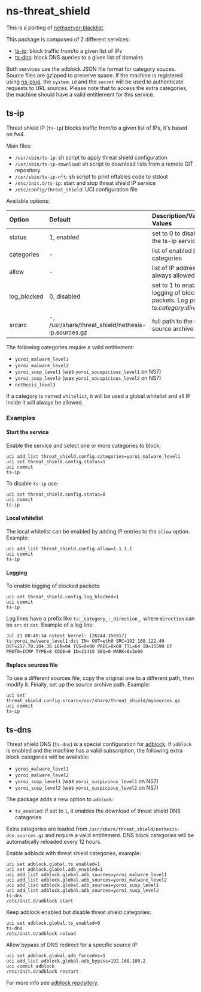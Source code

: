 # ns-threat_shield

This is a porting of [nethserver-blacklist](https://github.com/NethServer/nethserver-blacklist/).

This package is composed of 2 different services:

- [ts-ip](#ts-ip): block traffic from/to a given list of IPs
- [ts-dns](#ts-dns): block DNS queries to a given list of domains

Both services use the adblock JSON file format for category souces.
Source files are gzipped to preserve space.
If the machine is registered using [ns-plug](../ns-plug), the `system_id` and the `secret` will be used to authenticate requests to URL sources.
Please note that to access the extra categories, the machine should have a valid entitlement for this service.

## ts-ip

Threat shield IP (`ts-ip`) blocks traffic from/to a given list of IPs, it's based on fw4.

Main files:

- `/usr/sbin/ts-ip`: sh script to apply threat shield configuration
- `/usr/sbin/ts-ip-download`: sh script to download lists from a remote GIT repository
- `/usr/sbin/ts-ip-nft`: sh script to print nftables code to stdout
- `/etc/init.d/ts-ip`: start and stop threat shield IP service
- `/etc/config/threat_shield`: UCI configuration file

Available options:

| Option             | Default                            | Description/Valid Values                                                                       |
| :----------------- | :--------------------------------- | :--------------------------------------------------------------------------------------------- |
| status             | 1, enabled                         | set to 0 to disable the ts-ip service                                                          |
| categories         | -                                  | list of enabled block categories                                                               |
| allow              | -                                  | list of IP addresses always allowed                                                              |
| log_blocked        | 0, disabled                        | set to 1 to enable the logging of blocked packets. Log prefix: ts:_category_:_direction_.      |
| srcarc             | -, /usr/share/threat_shield/nethesis-ip.sources.gz | full path to the used source archive                                           |


The following categories require a valid entitlement:

- `yoroi_malware_level1`
- `yoroi_malware_level2`
- `yoroi_susp_level1` (was `yoroi_souspicious_level1` on NS7)
- `yoroi_susp_level2` (was `yoroi_souspicious_level2` on NS7)
- `nethesis_level3`

If a category is named `whitelist`, it will be used a global whitelist and all IP inside it will always be allowed.

### Examples

#### Start the service

Enable the service and select one or more categories to block:
```
uci add_list threat_shield.config.categories=yoroi_malware_level1
uci set threat_shield.config.status=1
uci commit
ts-ip
```

To disable `ts-ip` use:
```
uci set threat_shield.config.status=0
uci commit
ts-ip
```

#### Local whitelist

The local whitelist can be enabled by adding IP entries to the `allow` option. Example:
```
uci add_list threat_shield.config.allow=1.1.1.1
uci commit
ts-ip
```

#### Logging

To enable logging of blocked packets:
```
uci set threat_shield.config.log_blocked=1
uci commit
ts-ip
```

Log lines have a prefix like `ts:_category_:_direction_`, where `direction` can be `src` or `dst`.
Example of a log line:
```
Jul 21 08:48:34 nstest kernel: [26244.356917] ts:yoroi_malware_level1:dst IN= OUT=eth0 SRC=192.168.122.40 DST=217.70.184.38 LEN=84 TOS=0x00 PREC=0x00 TTL=64 ID=15590 DF PROTO=ICMP TYPE=8 CODE=0 ID=21415 SEQ=0 MARK=0x3e00
```

#### Replace sources file

To use a different sources file, copy the original one to a different path, then modify it.
Finally, set up the source archive path. Example:
```
uci set threat_shield.config.srcarc=/usr/share/threat_shield/mysources.gz
uci commit
ts-ip
```

## ts-dns

Threat shield DNS (`ts-dns`) is a special configuration for [adblock](https://github.com/openwrt/packages/tree/master/net/adblock).
If `adblock` is enabled and the machine has a valid subscription, the following extra block categories will be available:

- `yoroi_malware_level1`
- `yoroi_malware_level2`
- `yoroi_susp_level1` (was `yoroi_suspicious_level1` on NS7)
- `yoroi_susp_level2` (was `yoroi_suspicious_level2` on NS7)

The package adds a new option to `adblock`:

- `ts_enabled`: if set to `1`, it enables the download of threat shield DNS categories

Extra categories are loaded from `/usr/share/threat_shield/nethesis-dns.sources.gz` and require a valid entitlement.
DNS block categories will be automatically reloaded every 12 hours.

Enable adblock with threat shield categories, example:
```
uci set adblock.global.ts_enabled=1
uci set adblock.global.adb_enabled=1
uci add_list adblock.global.adb_sources=yoroi_malware_level1
uci add_list adblock.global.adb_sources=yoroi_malware_level2
uci add_list adblock.global.adb_sources=yoroi_susp_level1
uci add_list adblock.global.adb_sources=yoroi_susp_level2
ts-dns
/etc/init.d/adblock start
```

Keep adblock enabled but disable threat shield categories:
```
uci set adblock.global.ts_enabled=0
ts-dns
/etc/init.d/adblock reload
```

Allow bypass of DNS redirect for a specific source IP:
```
uci set adblock.global.adb_forcedns=1
uci add_list adblock.global.adb_bypass=192.168.100.2
uci commit adblock
/etc/init.d/adblock restart
```

For more info see [adblock repository](https://github.com/openwrt/packages/tree/master/net/adblock).
